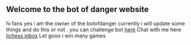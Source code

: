 ## Welcome to the bot of danger website

hi fans yes i am the owner of the botofdanger currently i will update some things and do this or not . you can challenge bot [here](https://lichess.org/?user=thebotofdanger#friend)
Chat with me here [lichess inbox](https://lichess.org/inbox/thebotofdanger) 
Let gooo i win many games
